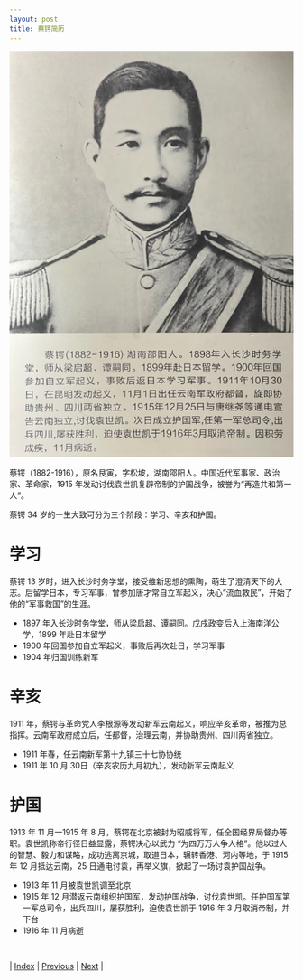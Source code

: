 ```yaml
---
layout: post
title: 蔡锷简历
---
```


![蔡锷](fig/0-1.jpeg "蔡锷正装照") 

蔡锷（1882-1916），原名艮寅，字松坡，湖南邵阳人。中国近代军事家、政治家、革命家，1915 年发动讨伐袁世凯复辟帝制的护国战争，被誉为“再造共和第一人”。

蔡锷 34 岁的一生大致可分为三个阶段：学习、辛亥和护国。

# 学习

蔡锷 13 岁时，进入长沙时务学堂，接受维新思想的熏陶，萌生了澄清天下的大志。后留学日本，专习军事，曾参加唐才常自立军起义，决心“流血救民”，开始了他的“军事救国”的生涯。

- 1897 年入长沙时务学堂，师从梁启超、谭嗣同。戊戌政变后入上海南洋公学，1899 年赴日本留学
- 1900 年回国参加自立军起义，事败后再次赴日，学习军事
- 1904 年归国训练新军

# 辛亥

1911 年，蔡锷与革命党人李根源等发动新军云南起义，响应辛亥革命，被推为总指挥。云南军政府成立后，任都督，治理云南，并协助贵州、四川两省独立。

- 1911 年春，任云南新军第十九镇三十七协协统
- 1911 年 10 月 30日（辛亥农历九月初九），发动新军云南起义

# 护国

1913 年 11 月一1915 年 8 月，蔡锷在北京被封为昭威将军，任全国经界局督办等职。袁世凯称帝行径日益显露，蔡锷决心以武力 “为四万万人争人格”。他以过人的智慧、毅力和谋略，成功逃离京城，取道日本，辗转香港、河内等地，于 1915 年 12 月抵达云南，25 日通电讨袁，再举义旗，掀起了一场讨袁护国战争。

- 1913 年 11 月被袁世凯调至北京
- 1915 年 12 月潜返云南组织护国军，发动护国战争，讨伐袁世凯。任护国军第一军总司令，出兵四川，屡获胜利，迫使袁世凯于 1916 年 3 月取消帝制，并下台
- 1916 年 11 月病逝

<br/>

| [Index](./) | [Previous](0-3-preface) | [Next](1-1-home) |

